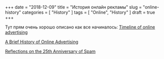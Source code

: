 +++
date = "2018-12-09"
title = "История онлайн рекламы"
slug = "online-history"
categories = [ "History" ]
tags = [ "Online", "History" ]
draft = true
+++

Тут прям очень хорошо описано как все начиналось: [Timeline of online advertising](https://en.wikipedia.org/wiki/Timeline_of_online_advertising)

[A Brief History of Online Advertising](https://blog.hubspot.com/marketing/history-of-online-advertising)

[Reflections on the 25th Anniversary of Spam](https://www.templetons.com/brad/spam/spam25.html)